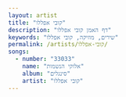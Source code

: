 ```yaml
---
layout: artist
title: "קובי אפללו"
description: "דף האמן קובי אפללו"
keywords: "שירים, מוזיקה, קובי אפללו"
permalink: /artists/קובי-אפללו/
songs:
  - number: "33033"
    name: "אלוקי הנשמות"
    album: "סינגלים"
    artist: "קובי אפללו"
---
```

